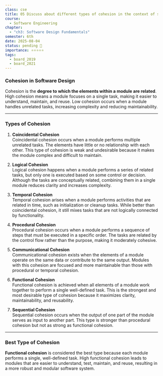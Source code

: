 ```yaml
---
class: cse
title: 05 Discuss about different types of cohesion in the context of software design. Which type of cohesion is best?
course:
  - Software Engineering
chapter:
  - "ch3: Software Design Fundamentals"
semester: 6th
date: 2025-08-04
status: pending 🛑
importance: ⭐⭐⭐⭐⭐
tags:
  - board_2019
  - board_2021
---
```


### Cohesion in Software Design

Cohesion is the **degree to which the elements within a module are related**. High cohesion means a module focuses on a single task, making it easier to understand, maintain, and reuse. Low cohesion occurs when a module handles unrelated tasks, increasing complexity and reducing maintainability.

---

### Types of Cohesion

1. **Coincidental Cohesion**  
    Coincidental cohesion occurs when a module performs multiple unrelated tasks. The elements have little or no relationship with each other. This type of cohesion is weak and undesirable because it makes the module complex and difficult to maintain.
    
2. **Logical Cohesion**  
    Logical cohesion happens when a module performs a series of related tasks, but only one is executed based on some control or decision. Although the tasks are conceptually related, combining them in a single module reduces clarity and increases complexity.
    
3. **Temporal Cohesion**  
    Temporal cohesion arises when a module performs activities that are related in time, such as initialization or cleanup tasks. While better than coincidental cohesion, it still mixes tasks that are not logically connected by functionality.
    
4. **Procedural Cohesion**  
    Procedural cohesion occurs when a module performs a sequence of steps that must be executed in a specific order. The tasks are related by the control flow rather than the purpose, making it moderately cohesive.
    
5. **Communicational Cohesion**  
    Communicational cohesion exists when the elements of a module operate on the same data or contribute to the same output. Modules with this cohesion are focused and more maintainable than those with procedural or temporal cohesion.
    
6. **Functional Cohesion**  
    Functional cohesion is achieved when all elements of a module work together to perform a single well-defined task. This is the strongest and most desirable type of cohesion because it maximizes clarity, maintainability, and reusability.
    
7. **Sequential Cohesion**  
    Sequential cohesion occurs when the output of one part of the module serves as input to another part. This type is stronger than procedural cohesion but not as strong as functional cohesion.
    

---

### **Best Type of Cohesion**

**Functional cohesion** is considered the best type because each module performs a single, well-defined task. High functional cohesion leads to modules that are easier to understand, test, maintain, and reuse, resulting in a more robust and modular software system.